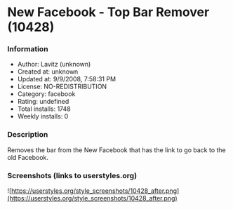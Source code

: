 # New Facebook - Top Bar Remover (10428)

### Information
- Author: Lavitz (unknown)
- Created at: unknown
- Updated at: 9/9/2008, 7:58:31 PM
- License: NO-REDISTRIBUTION
- Category: facebook
- Rating: undefined
- Total installs: 1748
- Weekly installs: 0


### Description
Removes the bar from the New Facebook that has the link to go back to the old Facebook.


### Screenshots (links to userstyles.org)
![https://userstyles.org/style_screenshots/10428_after.png](https://userstyles.org/style_screenshots/10428_after.png)


